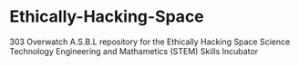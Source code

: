 # Ethically-Hacking-Space
303 Overwatch A.S.B.L repository for the Ethically Hacking Space Science Technology Engineering and Mathametics (STEM) Skills Incubator 
